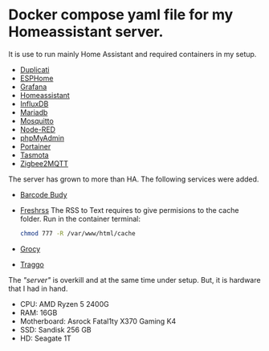 # Docker compose yaml file for my Homeassistant server.

It is use to run mainly Home Assistant and required containers in my setup. 

- [Duplicati](https://www.duplicati.com)
- [ESPHome](https://esphome.io/index.html)
- [Grafana](https://grafana.com)
- [Homeassistant](https://www.home-assistant.io)
- [InfluxDB](https://www.influxdata.com)
- [Mariadb](https://mariadb.org)
- [Mosquitto](https://mosquitto.org)
- [Node-RED](https://nodered.org)
- [phpMyAdmin](https://www.phpmyadmin.net)
- [Portainer](https://www.portainer.io)
- [Tasmota](https://tasmota.github.io/docs/)
- [Zigbee2MQTT](https://www.zigbee2mqtt.io)

The server has grown to more than HA. The following services were added.

- [Barcode Budy](https://github.com/Forceu/barcodebuddy)
- [Freshrss](https://freshrss.org)
    The RSS to Text requires to give permisions to the cache folder. Run in the container terminal:
  
  ```bash
  chmod 777 -R /var/www/html/cache
  ```
- [Grocy](https://grocy.info)
- [Traggo](https://traggo.net)

The *"server"* is overkill and at the same time under setup. But, it is hardware that I had in hand. 

- CPU: AMD Ryzen 5 2400G  
- RAM: 16GB  
- Motherboard: Asrock Fatal1ty X370 Gaming K4  
- SSD: Sandisk 256 GB  
- HD: Seagate 1T
